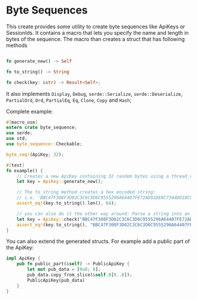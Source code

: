 # Byte Sequences

This create provides some utility to create byte sequences like ApiKeys or SessionIds.
It contains a macro that lets you specify the name and length in bytes of the sequence.
The macro than creates a struct that has following methods

```rust

fn generate_new() -> Self

fn to_string() -> String

fn check(key: &str) -> Result<Self>;

```

It also implements `Display`, `Debug`, `serde::Serialize`, `serde::Deserialize`, `PartialOrd`, `Ord`, `PartialEq`, `Eq`, `Clone`, `Copy` and `Hash`;

Complete example:

```rust
#[macro_use]
extern crate byte_sequence;
use serde;
use std;
use byte_sequence::Checkable;

byte_seq!(ApiKey; 32);

#[test]
fn example() {
    // Creates a new ApiKey containing 32 random bytes using a thread_rng
    let key = ApiKey::generate_new();

    // The to_string method creates a hex encoded string:
    // i.e. 'BBC47F308F3D02C3C6C3D6C9555296A64407FE72AD92DE8C7344D610CFFABF67'
    assert_eq!(key.to_string().len(), 64);

    // you can also do it the other way around: Parse a string into an ApiKey
    let key = ApiKey::check("BBC47F308F3D02C3C6C3D6C9555296A64407FE72AD92DE8C7344D610CFFABF67").unwrap();
    assert_eq!(key.to_string(), "BBC47F308F3D02C3C6C3D6C9555296A64407FE72AD92DE8C7344D610CFFABF67");
}

```


You can also extend the generated structs.
For example add a public part of the ApiKey:

```rust
impl ApiKey {
    pub fn public_part(&self) -> PublicApiKey {
        let mut pub_data = [0u8; 8];
        pub_data.copy_from_slice(&self.0[0..8]);
        PublicApiKey(pub_data)
    }
}
```
